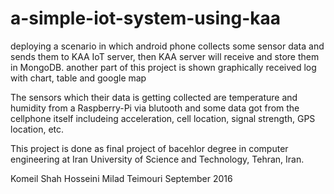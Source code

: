 # a-simple-iot-system-using-kaa

deploying a scenario in which android phone collects some sensor data and sends them to KAA IoT server, then KAA server will receive and store them in MongoDB. 
another part of this project is shown graphically received log with chart, table and google map

The sensors which their data is getting collected are temperature and humidity from a Raspberry-Pi via blutooth and some data got from the cellphone itself includeing acceleration, cell location, signal strength, GPS location, etc.

This project is done as final project of bacehlor degree in computer engineering at Iran University of Science and Technology, Tehran, Iran.

Komeil Shah Hosseini
Milad Teimouri
September 2016
